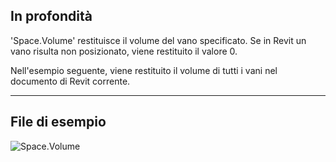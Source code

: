 ## In profondità
'Space.Volume' restituisce il volume del vano specificato. Se in Revit un vano risulta non posizionato, viene restituito il valore 0.

Nell'esempio seguente, viene restituito il volume di tutti i vani nel documento di Revit corrente.
___
## File di esempio

![Space.Volume](./Revit.Elements.Space.Volume_img.jpg)

